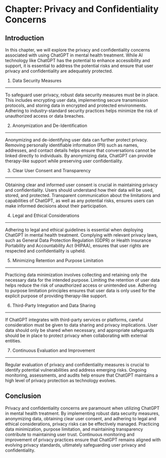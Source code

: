 Chapter: Privacy and Confidentiality Concerns
=============================================

Introduction
------------

In this chapter, we will explore the privacy and confidentiality concerns associated with using ChatGPT in mental health treatment. While AI technology like ChatGPT has the potential to enhance accessibility and support, it is essential to address the potential risks and ensure that user privacy and confidentiality are adequately protected.

1. Data Security Measures
-------------------------

To safeguard user privacy, robust data security measures must be in place. This includes encrypting user data, implementing secure transmission protocols, and storing data in encrypted and protected environments. Adhering to industry-standard security practices helps minimize the risk of unauthorized access or data breaches.

2. Anonymization and De-Identification
--------------------------------------

Anonymizing and de-identifying user data can further protect privacy. Removing personally identifiable information (PII) such as names, addresses, and contact details helps ensure that conversations cannot be linked directly to individuals. By anonymizing data, ChatGPT can provide therapy-like support while preserving user confidentiality.

3. Clear User Consent and Transparency
--------------------------------------

Obtaining clear and informed user consent is crucial in maintaining privacy and confidentiality. Users should understand how their data will be used, stored, and protected. Transparent communication about the limitations and capabilities of ChatGPT, as well as any potential risks, ensures users can make informed decisions about their participation.

4. Legal and Ethical Considerations
-----------------------------------

Adhering to legal and ethical guidelines is essential when deploying ChatGPT in mental health treatment. Complying with relevant privacy laws, such as General Data Protection Regulation (GDPR) or Health Insurance Portability and Accountability Act (HIPAA), ensures that user rights are respected and confidentiality is upheld.

5. Minimizing Retention and Purpose Limitation
----------------------------------------------

Practicing data minimization involves collecting and retaining only the necessary data for the intended purpose. Limiting the retention of user data helps reduce the risk of unauthorized access or unintended use. Adhering to purpose limitation principles ensures that user data is only used for the explicit purpose of providing therapy-like support.

6. Third-Party Integration and Data Sharing
-------------------------------------------

If ChatGPT integrates with third-party services or platforms, careful consideration must be given to data sharing and privacy implications. User data should only be shared when necessary, and appropriate safeguards should be in place to protect privacy when collaborating with external entities.

7. Continuous Evaluation and Improvement
----------------------------------------

Regular evaluation of privacy and confidentiality measures is crucial to identify potential vulnerabilities and address emerging risks. Ongoing monitoring, assessments, and audits help ensure that ChatGPT maintains a high level of privacy protection as technology evolves.

Conclusion
----------

Privacy and confidentiality concerns are paramount when utilizing ChatGPT in mental health treatment. By implementing robust data security measures, anonymizing data, obtaining clear user consent, and adhering to legal and ethical considerations, privacy risks can be effectively managed. Practicing data minimization, purpose limitation, and maintaining transparency contribute to maintaining user trust. Continuous monitoring and improvement of privacy practices ensure that ChatGPT remains aligned with evolving privacy standards, ultimately safeguarding user privacy and confidentiality.
